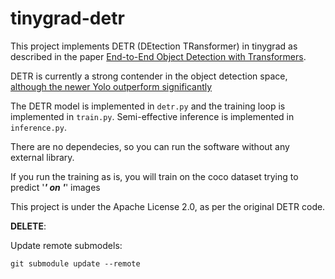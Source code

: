 # tinygrad-detr

This project implements DETR (DEtection TRansformer) in tinygrad as described in the paper [End-to-End Object Detection with Transformers](https://arxiv.org/abs/2005.12872).

DETR is currently a strong contender in the object detection space, [although the newer Yolo outperform significantly](https://huggingface.co/spaces/hf-vision/object_detection_leaderboard)

The DETR model is implemented in `detr.py` and the training loop is implemented in `train.py`.
Semi-effective inference is implemented in `inference.py`.

There are no dependecies, so you can run the software without any external library.

If you run the training as is, you will train on the coco dataset trying to predict '___' on '___' images

This project is under the Apache License 2.0, as per the original DETR code.

**DELETE**:

Update remote submodels:
```
git submodule update --remote
```